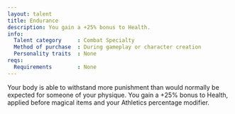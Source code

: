 ```yaml
---
layout: talent
title: Endurance
description: You gain a +25% bonus to Health.
info:
  Talent category     : Combat Specialty
  Method of purchase  : During gameplay or character creation
  Personality traits  : None
reqs:
  Requirements        : None
---
```


Your body is able to withstand more punishment than would normally be expected
for someone of your physique.  You gain a +25% bonus to Health, applied before
magical items and your Athletics percentage modifier.

